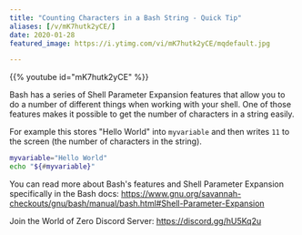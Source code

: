 ```yaml
---
title: "Counting Characters in a Bash String - Quick Tip"
aliases: [/v/mK7hutk2yCE/]
date: 2020-01-28
featured_image: https://i.ytimg.com/vi/mK7hutk2yCE/mqdefault.jpg

---
```


{{% youtube id="mK7hutk2yCE" %}}

Bash has a series of Shell Parameter Expansion features that allow you to do a number of different things when working with your shell. One of those features makes it possible to get the number of characters in a string easily.

For example this stores "Hello World" into `myvariable` and then writes `11` to the screen (the number of characters in the string).

```bash
myvariable="Hello World"
echo "${#myvariable}"
```

You can read more about Bash's features and Shell Parameter Expansion specifically in the Bash docs: https://www.gnu.org/savannah-checkouts/gnu/bash/manual/bash.html#Shell-Parameter-Expansion

Join the World of Zero Discord Server: https://discord.gg/hU5Kq2u